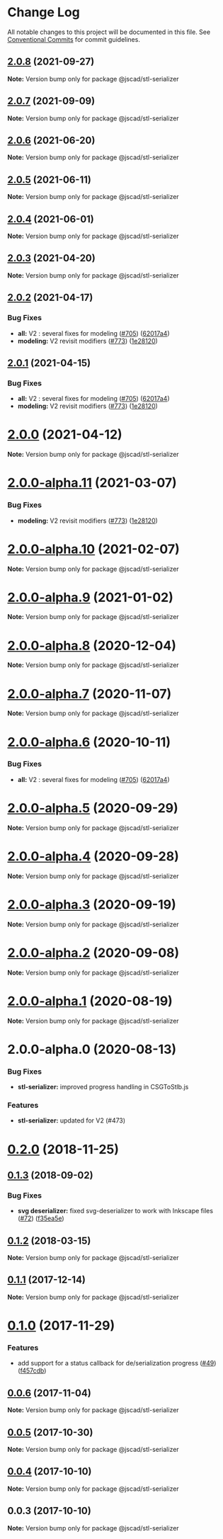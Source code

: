 # Change Log

All notable changes to this project will be documented in this file.
See [Conventional Commits](https://conventionalcommits.org) for commit guidelines.

## [2.0.8](https://github.com/jscad/OpenJSCAD.org/compare/@jscad/stl-serializer@2.0.7...@jscad/stl-serializer@2.0.8) (2021-09-27)

**Note:** Version bump only for package @jscad/stl-serializer





## [2.0.7](https://github.com/jscad/OpenJSCAD.org/compare/@jscad/stl-serializer@2.0.6...@jscad/stl-serializer@2.0.7) (2021-09-09)

**Note:** Version bump only for package @jscad/stl-serializer





## [2.0.6](https://github.com/jscad/OpenJSCAD.org/compare/@jscad/stl-serializer@2.0.5...@jscad/stl-serializer@2.0.6) (2021-06-20)

**Note:** Version bump only for package @jscad/stl-serializer





## [2.0.5](https://github.com/jscad/OpenJSCAD.org/compare/@jscad/stl-serializer@2.0.4...@jscad/stl-serializer@2.0.5) (2021-06-11)

**Note:** Version bump only for package @jscad/stl-serializer





## [2.0.4](https://github.com/jscad/OpenJSCAD.org/compare/@jscad/stl-serializer@2.0.3...@jscad/stl-serializer@2.0.4) (2021-06-01)

**Note:** Version bump only for package @jscad/stl-serializer





## [2.0.3](https://github.com/jscad/OpenJSCAD.org/compare/@jscad/stl-serializer@2.0.2...@jscad/stl-serializer@2.0.3) (2021-04-20)

**Note:** Version bump only for package @jscad/stl-serializer





## [2.0.2](https://github.com/jscad/OpenJSCAD.org/compare/@jscad/stl-serializer@2.0.0-alpha.0...@jscad/stl-serializer@2.0.2) (2021-04-17)


### Bug Fixes

* **all:** V2 : several fixes for modeling ([#705](https://github.com/jscad/OpenJSCAD.org/issues/705)) ([62017a4](https://github.com/jscad/OpenJSCAD.org/commit/62017a41214169d6e000f1e0c11aaefdd68e1097))
* **modeling:** V2 revisit modifiers ([#773](https://github.com/jscad/OpenJSCAD.org/issues/773)) ([1e28120](https://github.com/jscad/OpenJSCAD.org/commit/1e28120d2b8505dc1882cf3d607296d6fcd5526d))





## [2.0.1](https://github.com/jscad/OpenJSCAD.org/compare/@jscad/stl-serializer@2.0.0-alpha.0...@jscad/stl-serializer@2.0.1) (2021-04-15)


### Bug Fixes

* **all:** V2 : several fixes for modeling ([#705](https://github.com/jscad/OpenJSCAD.org/issues/705)) ([62017a4](https://github.com/jscad/OpenJSCAD.org/commit/62017a41214169d6e000f1e0c11aaefdd68e1097))
* **modeling:** V2 revisit modifiers ([#773](https://github.com/jscad/OpenJSCAD.org/issues/773)) ([1e28120](https://github.com/jscad/OpenJSCAD.org/commit/1e28120d2b8505dc1882cf3d607296d6fcd5526d))





# [2.0.0](https://github.com/jscad/OpenJSCAD.org/compare/@jscad/stl-serializer@2.0.0-alpha.11...@jscad/stl-serializer@2.0.0) (2021-04-12)

**Note:** Version bump only for package @jscad/stl-serializer





# [2.0.0-alpha.11](https://github.com/jscad/OpenJSCAD.org/compare/@jscad/stl-serializer@2.0.0-alpha.10...@jscad/stl-serializer@2.0.0-alpha.11) (2021-03-07)


### Bug Fixes

* **modeling:** V2 revisit modifiers ([#773](https://github.com/jscad/OpenJSCAD.org/issues/773)) ([1e28120](https://github.com/jscad/OpenJSCAD.org/commit/1e28120d2b8505dc1882cf3d607296d6fcd5526d))





# [2.0.0-alpha.10](https://github.com/jscad/OpenJSCAD.org/compare/@jscad/stl-serializer@2.0.0-alpha.9...@jscad/stl-serializer@2.0.0-alpha.10) (2021-02-07)

**Note:** Version bump only for package @jscad/stl-serializer





# [2.0.0-alpha.9](https://github.com/jscad/OpenJSCAD.org/compare/@jscad/stl-serializer@2.0.0-alpha.8...@jscad/stl-serializer@2.0.0-alpha.9) (2021-01-02)

**Note:** Version bump only for package @jscad/stl-serializer





# [2.0.0-alpha.8](https://github.com/jscad/OpenJSCAD.org/compare/@jscad/stl-serializer@2.0.0-alpha.7...@jscad/stl-serializer@2.0.0-alpha.8) (2020-12-04)

**Note:** Version bump only for package @jscad/stl-serializer





# [2.0.0-alpha.7](https://github.com/jscad/OpenJSCAD.org/compare/@jscad/stl-serializer@2.0.0-alpha.6...@jscad/stl-serializer@2.0.0-alpha.7) (2020-11-07)

**Note:** Version bump only for package @jscad/stl-serializer





# [2.0.0-alpha.6](https://github.com/jscad/OpenJSCAD.org/compare/@jscad/stl-serializer@2.0.0-alpha.5...@jscad/stl-serializer@2.0.0-alpha.6) (2020-10-11)


### Bug Fixes

* **all:** V2 : several fixes for modeling ([#705](https://github.com/jscad/OpenJSCAD.org/issues/705)) ([62017a4](https://github.com/jscad/OpenJSCAD.org/commit/62017a41214169d6e000f1e0c11aaefdd68e1097))





# [2.0.0-alpha.5](https://github.com/jscad/OpenJSCAD.org/compare/@jscad/stl-serializer@2.0.0-alpha.4...@jscad/stl-serializer@2.0.0-alpha.5) (2020-09-29)

**Note:** Version bump only for package @jscad/stl-serializer





# [2.0.0-alpha.4](https://github.com/jscad/OpenJSCAD.org/compare/@jscad/stl-serializer@2.0.0-alpha.3...@jscad/stl-serializer@2.0.0-alpha.4) (2020-09-28)

**Note:** Version bump only for package @jscad/stl-serializer





# [2.0.0-alpha.3](https://github.com/jscad/OpenJSCAD.org/compare/@jscad/stl-serializer@2.0.0-alpha.2...@jscad/stl-serializer@2.0.0-alpha.3) (2020-09-19)

**Note:** Version bump only for package @jscad/stl-serializer





# [2.0.0-alpha.2](https://github.com/jscad/OpenJSCAD.org/compare/@jscad/stl-serializer@2.0.0-alpha.1...@jscad/stl-serializer@2.0.0-alpha.2) (2020-09-08)

**Note:** Version bump only for package @jscad/stl-serializer





# [2.0.0-alpha.1](https://github.com/jscad/OpenJSCAD.org/compare/@jscad/stl-serializer@2.0.0-alpha.0...@jscad/stl-serializer@2.0.0-alpha.1) (2020-08-19)

**Note:** Version bump only for package @jscad/stl-serializer





# 2.0.0-alpha.0 (2020-08-13)

### Bug Fixes

* **stl-serializer:** improved progress handling in CSGToStlb.js

### Features

* **stl-serializer:** updated for V2 (#473)





<a name="0.2.0"></a>
# [0.2.0](https://github.com/jscad/io/compare/@jscad/stl-serializer@0.1.3...@jscad/stl-serializer@0.2.0) (2018-11-25)


<a name="0.1.3"></a>
## [0.1.3](https://github.com/jscad/io/compare/@jscad/stl-serializer@0.1.2...@jscad/stl-serializer@0.1.3) (2018-09-02)


### Bug Fixes

* **svg deserializer:** fixed svg-deserializer to work with Inkscape files ([#72](https://github.com/jscad/io/issues/72)) ([f35ea5e](https://github.com/jscad/io/commit/f35ea5e))




<a name="0.1.2"></a>
## [0.1.2](https://github.com/jscad/io/compare/@jscad/stl-serializer@0.1.1...@jscad/stl-serializer@0.1.2) (2018-03-15)




**Note:** Version bump only for package @jscad/stl-serializer

<a name="0.1.1"></a>
## [0.1.1](https://github.com/jscad/io/compare/@jscad/stl-serializer@0.1.0...@jscad/stl-serializer@0.1.1) (2017-12-14)




**Note:** Version bump only for package @jscad/stl-serializer

<a name="0.1.0"></a>
# [0.1.0](https://github.com/jscad/io/compare/@jscad/stl-serializer@0.0.6...@jscad/stl-serializer@0.1.0) (2017-11-29)


### Features

* add support for a status callback for de/serialization progress ([#49](https://github.com/jscad/io/issues/49)) ([f457cdb](https://github.com/jscad/io/commit/f457cdb))




<a name="0.0.6"></a>
## [0.0.6](https://github.com/jscad/io/compare/@jscad/stl-serializer@0.0.5...@jscad/stl-serializer@0.0.6) (2017-11-04)




**Note:** Version bump only for package @jscad/stl-serializer

<a name="0.0.5"></a>
## [0.0.5](https://github.com/jscad/io/compare/@jscad/stl-serializer@0.0.4...@jscad/stl-serializer@0.0.5) (2017-10-30)




**Note:** Version bump only for package @jscad/stl-serializer

<a name="0.0.4"></a>
## [0.0.4](https://github.com/jscad/io/compare/@jscad/stl-serializer@0.0.3...@jscad/stl-serializer@0.0.4) (2017-10-10)




**Note:** Version bump only for package @jscad/stl-serializer

<a name="0.0.3"></a>
## 0.0.3 (2017-10-10)




**Note:** Version bump only for package @jscad/stl-serializer
